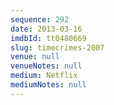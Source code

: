 ```yaml
---
sequence: 292
date: 2013-03-16
imdbId: tt0480669
slug: timecrimes-2007
venue: null
venueNotes: null
medium: Netflix
mediumNotes: null
---
```

